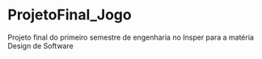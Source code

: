 # ProjetoFinal_Jogo
Projeto final do primeiro semestre de engenharia no Insper para a matéria Design de Software
